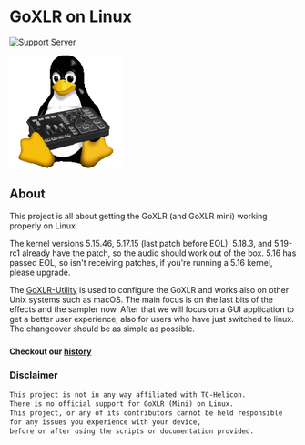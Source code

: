 # GoXLR on Linux


[![Support Server](https://img.shields.io/discord/828348446775574548.svg?label=Discord&logo=Discord&colorB=7289da&style=flat)](https://discord.gg/Wbp3UxkX2j)

![Logo](../img/GoXLR-Linux.png "Logo")


## About
This project is all about getting the GoXLR (and GoXLR mini) working properly on Linux.

The kernel versions 5.15.46, 5.17.15 (last patch before EOL), 5.18.3, and 5.19-rc1 already have the patch, so the audio should work out of the box. 5.16 has passed EOL, so isn't receiving patches, if you're running a 5.16 kernel, please upgrade. 

The [GoXLR-Utility](https://github.com/GoXLR-on-Linux/GoXLR-Utility) is used to configure the GoXLR and works also on other Unix systems such as macOS.
The main focus is on the last bits of the effects and the sampler now.
After that we will focus on a GUI application to get a better user experience,
also for users who have just switched to linux. The changeover should be as simple as possible.


###
#### Checkout our [history](https://github.com/GoXLR-on-Linux/.github/tree/main/history)


### Disclaimer
```
This project is not in any way affiliated with TC-Helicon. 
There is no official support for GoXLR (Mini) on Linux. 
This project, or any of its contributors cannot be held responsible 
for any issues you experience with your device, 
before or after using the scripts or documentation provided.
```
